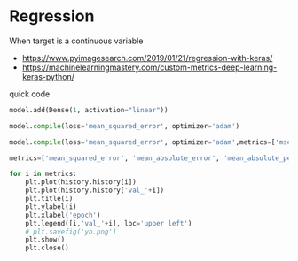 # Regression

When target is a continuous variable

- https://www.pyimagesearch.com/2019/01/21/regression-with-keras/
- https://machinelearningmastery.com/custom-metrics-deep-learning-keras-python/

quick code 

```py
model.add(Dense(1, activation="linear"))

model.compile(loss='mean_squared_error', optimizer='adam')

model.compile(loss='mean_squared_error', optimizer='adam',metrics=['mse', 'mae', 'mape'])

metrics=['mean_squared_error', 'mean_absolute_error', 'mean_absolute_percentage_error']

for i in metrics:
    plt.plot(history.history[i])
    plt.plot(history.history['val_'+i])
    plt.title(i)
    plt.ylabel(i)
    plt.xlabel('epoch')
    plt.legend([i,'val_'+i], loc='upper left')
	# plt.savefig('yo.png')
    plt.show()
    plt.close()
```

